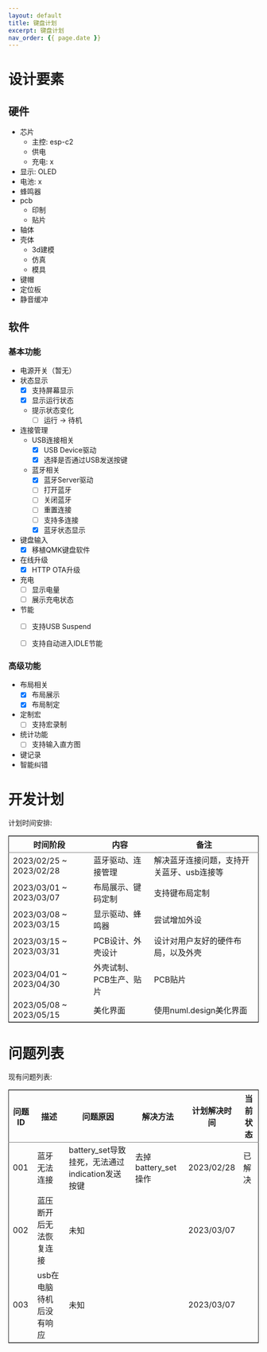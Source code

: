 ```yaml
---
layout: default
title: 键盘计划
excerpt: 键盘计划
nav_order: {{ page.date }}
---
```



# 设计要素


## 硬件

-   芯片
    -   主控: esp-c2
    -   供电
    -   充电: x
-   显示: OLED
-   电池: x
-   蜂鸣器
-   pcb
    -   印制
    -   贴片
-   轴体
-   壳体
    -   3d建模
    -   仿真
    -   模具
-   键帽
-   定位板
-   静音缓冲


## 软件


### 基本功能

-   电源开关（暂无）
-   状态显示
    -   [X] 支持屏幕显示
    -   [X] 显示运行状态
    -   提示状态变化
        -   [ ] 运行 -> 待机
-   连接管理
    -   USB连接相关
        -   [X] USB Device驱动
        -   [X] 选择是否通过USB发送按键
    -   蓝牙相关
        -   [X] 蓝牙Server驱动
        -   [ ] 打开蓝牙
        -   [ ] 关闭蓝牙
        -   [ ] 重置连接
        -   [ ] 支持多连接
        -   [X] 蓝牙状态显示
-   键盘输入
    -   [X] 移植QMK键盘软件
-   在线升级
    -   [X] HTTP OTA升级
-   充电
    -   [ ] 显示电量
    -   [ ] 展示充电状态
-   节能
    -   [ ] 支持USB Suspend
    -   [ ] 支持自动进入IDLE节能


### 高级功能

-   布局相关
    -   [X] 布局展示
    -   [X] 布局制定
-   定制宏
    -   [ ] 支持宏录制
-   统计功能
    -   [ ] 支持输入直方图
-   键记录
-   智能纠错


# 开发计划

计划时间安排:

<table border="2" cellspacing="0" cellpadding="6" rules="groups" frame="hsides">


<colgroup>
<col  class="org-left" />

<col  class="org-left" />

<col  class="org-left" />
</colgroup>
<thead>
<tr>
<th scope="col" class="org-left">时间阶段</th>
<th scope="col" class="org-left">内容</th>
<th scope="col" class="org-left">备注</th>
</tr>
</thead>

<tbody>
<tr>
<td class="org-left">2023/02/25 ~ 2023/02/28</td>
<td class="org-left">蓝牙驱动、连接管理</td>
<td class="org-left">解决蓝牙连接问题，支持开关蓝牙、usb连接等</td>
</tr>


<tr>
<td class="org-left">2023/03/01 ~ 2023/03/07</td>
<td class="org-left">布局展示、键码定制</td>
<td class="org-left">支持键布局定制</td>
</tr>


<tr>
<td class="org-left">2023/03/08 ~ 2023/03/15</td>
<td class="org-left">显示驱动、蜂鸣器</td>
<td class="org-left">尝试增加外设</td>
</tr>


<tr>
<td class="org-left">2023/03/15 ~ 2023/03/31</td>
<td class="org-left">PCB设计、外壳设计</td>
<td class="org-left">设计对用户友好的硬件布局，以及外壳</td>
</tr>


<tr>
<td class="org-left">2023/04/01 ~ 2023/04/30</td>
<td class="org-left">外壳试制、PCB生产、贴片</td>
<td class="org-left">PCB贴片</td>
</tr>


<tr>
<td class="org-left">2023/05/08 ~ 2023/05/15</td>
<td class="org-left">美化界面</td>
<td class="org-left">使用numl.design美化界面</td>
</tr>
</tbody>
</table>


# 问题列表

现有问题列表:

<table border="2" cellspacing="0" cellpadding="6" rules="groups" frame="hsides">


<colgroup>
<col  class="org-right" />

<col  class="org-left" />

<col  class="org-left" />

<col  class="org-left" />

<col  class="org-left" />

<col  class="org-left" />
</colgroup>
<thead>
<tr>
<th scope="col" class="org-right">问题ID</th>
<th scope="col" class="org-left">描述</th>
<th scope="col" class="org-left">问题原因</th>
<th scope="col" class="org-left">解决方法</th>
<th scope="col" class="org-left">计划解决时间</th>
<th scope="col" class="org-left">当前状态</th>
</tr>
</thead>

<tbody>
<tr>
<td class="org-right">001</td>
<td class="org-left">蓝牙无法连接</td>
<td class="org-left">battery_set导致挂死，无法通过indication发送按键</td>
<td class="org-left">去掉battery_set操作</td>
<td class="org-left">2023/02/28</td>
<td class="org-left">已解决</td>
</tr>


<tr>
<td class="org-right">002</td>
<td class="org-left">蓝压断开后无法恢复连接</td>
<td class="org-left">未知</td>
<td class="org-left">&#xa0;</td>
<td class="org-left">2023/03/07</td>
<td class="org-left">&#xa0;</td>
</tr>


<tr>
<td class="org-right">003</td>
<td class="org-left">usb在电脑待机后没有响应</td>
<td class="org-left">未知</td>
<td class="org-left">&#xa0;</td>
<td class="org-left">2023/03/07</td>
<td class="org-left">&#xa0;</td>
</tr>
</tbody>
</table>


